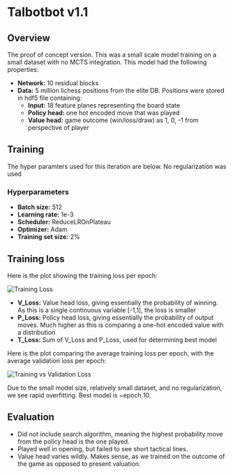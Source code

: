 # Talbotbot v1.1

## Overview

The proof of concept version. This was a small scale model training on a small dataset with no MCTS integration. This model had the following properties:

- **Network:**  10 residual blocks
- **Data:** 5 million lichess positions from the elite DB. Positions were stored in hdf5 file containing:
  - **Input:** 18 feature planes representing the board state
  - **Policy head:** one hot encoded move that was played
  - **Value head:** game outcome (win/loss/draw) as 1, 0, -1 from perspective of player

## Training

The hyper paramters used for this iteration are below. No regularization was used

### Hyperparameters
- **Batch size:**  512
- **Learning rate:**  1e-3
- **Scheduler:**  ReduceLROnPlateau
- **Optimizer:**  Adam
- **Training set size:**  2%

## Training loss

Here is the plot showing the training loss per epoch:

![Training Loss](log/training_loss.png)

- **V_Loss:**  Value head loss, giving essentially the probability of winning. As this is a single continuous variable [-1,1], the loss is smaller
- **P_Loss:**  Policy head loss, giving essentially the probability of output moves. Much higher as this is comparing a one-hot encoded value with a distribution
- **T_Loss:**  Sum of V_Loss and P_Loss, used for determining best model

Here is the plot comparing the average training loss per epoch, with the average validation loss per epoch:

![Training vs Validation Loss](log/training_vs_validation.png)

Due to the small model size, relatively small dataset, and no regularization, we see rapid overfitting. Best model is ~epoch 10.

## Evaluation

- Did not include search algorithm, meaning the highest probability move from the policy head is the one played.
- Played well in opening, but failed to see short tactical lines.
- Value head varies wildly. Makes sense, as we trained on the outcome of the game as opposed to present valuation.